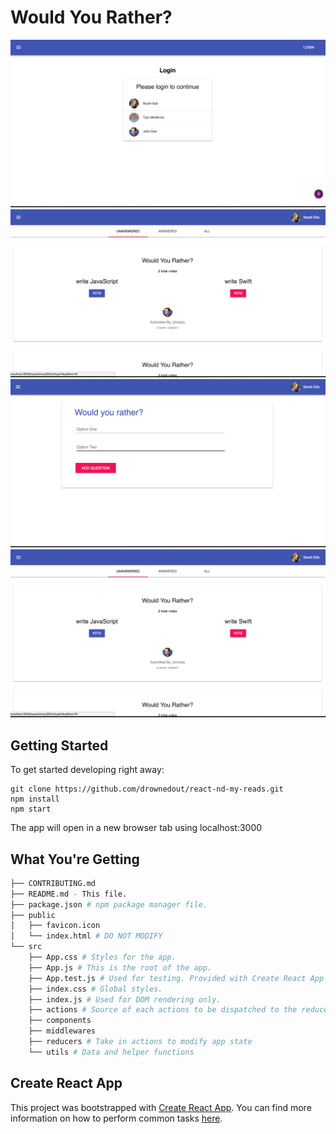 # Would You Rather?

![Login](screenshots/login.png "Login")
![Index](screenshots/index.png "Index")
![New](screenshots/new.png "New")
![Leaderboard](screenshots/index.png "Leaderboard")

## Getting Started

To get started developing right away:

```
git clone https://github.com/drownedout/react-nd-my-reads.git
npm install
npm start
```
The app will open in a new browser tab using localhost:3000

## What You're Getting
```bash
├── CONTRIBUTING.md
├── README.md - This file.
├── package.json # npm package manager file.
├── public
│   ├── favicon.icon
│   └── index.html # DO NOT MODIFY
└── src
    ├── App.css # Styles for the app.
    ├── App.js # This is the root of the app.
    ├── App.test.js # Used for testing. Provided with Create React App. Testing is encouraged, but not required.
    ├── index.css # Global styles.
    ├── index.js # Used for DOM rendering only.
    ├── actions # Source of each actions to be dispatched to the reducers
    ├── components
    ├── middlewares
    ├── reducers # Take in actions to modify app state
    └── utils # Data and helper functions
```

## Create React App

This project was bootstrapped with [Create React App](https://github.com/facebookincubator/create-react-app). You can find more information on how to perform common tasks [here](https://github.com/facebookincubator/create-react-app/blob/master/packages/react-scripts/template/README.md).
